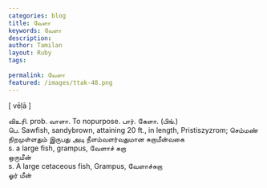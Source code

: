 ```yaml
---
categories: blog
title: வேளா
keywords: வேளா
description: 
author: Tamilan
layout: Ruby
tags: 
 
permalink: வேளா
featured: /images/ttak-48.png
---
```

  
[ vēḷā ]  
  
விஉரி. prob. வாளா. To nopurpose. பார். கேளா. (பிங்.)  
பெ. Sawfish, sandybrown, attaining 20 ft., in length, Pristiszyzrom; செம்மண் நிறமுள்ளதும் இருபது அடி நீளம்வளர்வதுமான சுறாமீன்வகை  
s. a large fish, grampus, வேளாச் சுறா  
ஒருமீன்  
s. A large cetaceous fish, Grampus, வேளாச்சுறா  
ஓர் மீன்